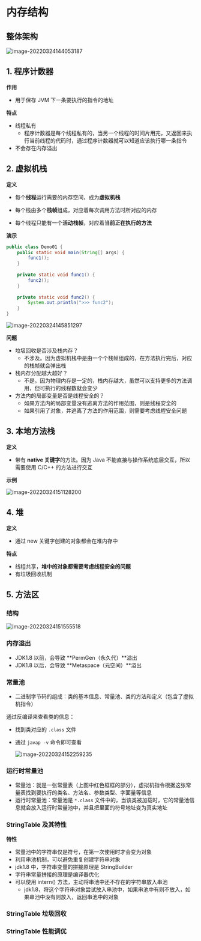 # 内存结构

## 整体架构

![image-20220324144053187](D:\学习笔记\技术相关\JVM\JVM学习笔记-内存结构.assets\image-20220324144053187.png)

## 1. 程序计数器

**作用**

- 用于保存 JVM 下一条要执行的指令的地址

**特点**

- 线程私有
  - 程序计数器是每个线程私有的，当另一个线程的时间片用完，又返回来执行当前线程的代码时，通过程序计数器就可以知道应该执行哪一条指令
- 不会存在内存溢出

## 2. 虚拟机栈

**定义**

- 每个**线程**运行需要的内存空间，成为**虚拟机栈**

- 每个栈由多个**栈帧**组成，对应着每次调用方法时所对应的内存
- 每个线程只能有一个**活动栈帧**，对应着**当前正在执行的方法**

**演示**

```java
public class Demo01 {
    public static void main(String[] args) {
        func1();
    }
    
    private static void func1() {
        func2();
    }
    
    private static void func2() {
        System.out.println(">>> func2");
    }
}
```

![image-20220324145851297](D:\学习笔记\技术相关\JVM\JVM学习笔记-内存结构.assets\image-20220324145851297.png)

**问题**

- 垃圾回收是否涉及栈内存？
  - 不涉及。因为虚拟机栈中是由一个个栈帧组成的，在方法执行完后，对应的栈帧就会弹出栈
- 栈内存分配越大越好？
  - 不是。因为物理内存是一定的，栈内存越大，虽然可以支持更多的方法调用，但可执行的线程数就会变少
- 方法内的局部变量是否是线程安全的？
  - 如果方法内的局部变量没有逃离方法的作用范围，则是线程安全的
  - 如果引用了对象，并逃离了方法的作用范围，则需要考虑线程安全问题

## 3. 本地方法栈

**定义**

- 带有 **native 关键字**的方法。因为 Java 不能直接与操作系统底层交互，所以需要使用 C/C++ 的方法进行交互

**示例**

![image-20220324151128200](D:\学习笔记\技术相关\JVM\JVM学习笔记-内存结构.assets\image-20220324151128200.png)

## 4. 堆

**定义**

- 通过 new 关键字创建的对象都会在堆内存中

**特点**

- 线程共享，**堆中的对象都需要考虑线程安全的问题**
- 有垃圾回收机制

## 5. 方法区

### 结构

![image-20220324151555518](D:\学习笔记\技术相关\JVM\JVM学习笔记-内存结构.assets\image-20220324151555518.png)

### 内存溢出

- JDK1.8 以前，会导致 **PermGen（永久代）**溢出
- JDK1.8 以后，会导致 **Metaspace（元空间）**溢出

### 常量池

- 二进制字节码的组成：类的基本信息、常量池、类的方法和定义（包含了虚拟机指令）

通过反编译来查看类的信息：

- 找到类对应的 ```.class``` 文件

- 通过 ```javap -v``` 命令即可查看

  ![image-20220324152259235](D:\学习笔记\技术相关\JVM\JVM学习笔记-内存结构.assets\image-20220324152259235.png)

### 运行时常量池

- 常量池：就是一张常量表（上图中红色框框的部分），虚拟机指令根据这张常量表找到要执行的类名、方法名、参数类型、字面量等信息
- 运行时常量池：常量池是 ```*.class``` 文件中的，当该类被加载时，它的常量池信息就会放入运行时常量池中，并且把里面的符号地址变为真实地址

### StringTable 及其特性

**特性**

- 常量池中的字符串仅是符号，在第一次使用时才会变为对象
- 利用串池机制，可以避免重复创建字符串对象
- jdk1.8 中，字符串变量的拼接原理是 StringBuilder
- 字符串常量拼接的原理是编译器优化
- 可以使用 intern() 方法，主动将串池中还不存在的字符串放入串池
  - jdk1.8，将这个字符串对象尝试放入串池中，如果串池中有则不放入，如果串池中没有则放入，返回串池中的对象

### StringTable 垃圾回收





### StringTable 性能调优

